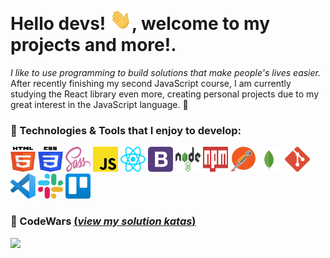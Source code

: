 # Hello devs! <img src="/assets/img/greet.gif" width="35px">, welcome to my projects and more!.

_I like to use programming to build solutions that make people's lives easier._ After recently finishing my second JavaScript course, I am currently studying the React library even more, creating personal projects due to my great interest in the JavaScript language. 💛

### 🔷 Technologies & Tools that I enjoy to develop:    

<img src="/assets/img/html.svg" alt="HTML5 Logo" width="40" height="40"/> <img src="/assets/img/css.svg" alt="CSS3 Logo" width="40" height="40"/> <img src="/assets/img/sass.svg" alt="Sass Logo" width="40" height="40"/> <img src="/assets/img/javascript.svg" alt="JavaScript Logo" width="40" height="40"/> <img src="/assets/img/react.svg" alt="React Logo" width="40" height="40"/> <img src="/assets/img/bootstrap.svg" alt="Node.js Logo" width="40" height="40"/> <img src="/assets/img/nodejs.svg" alt="Node.js Logo" width="40" height="40"/> <img src="/assets/img/npm.svg" alt="NPM Logo" width="40" height="40"/> <img src="/assets/img/postman.svg" alt="Postman Logo" width="40" height="40"/> <img src="/assets/img/mongodb.svg" alt="MongoDB Logo" width="40" height="40"/> <img src="/assets/img/git.svg" alt="Git Logo" width="40" height="40"/> <img src="/assets/img/vsc.svg" alt="VSC Logo" width="40" height="40"/> <img src="/assets/img/slack.svg" alt="Slack Logo" width="40" height="40"/> <img src="/assets/img/trello.svg" alt="Trello Logo" width="40" height="40"/>

### 🔷 CodeWars [(_view my solution katas_)](https://www.codewars.com/users/Pablo%20Mart%C3%ADn%20Cruz/completed_solutions)

<img src="https://www.codewars.com/users/Pablo%20Mart%C3%ADn%20Cruz/badges/large">
